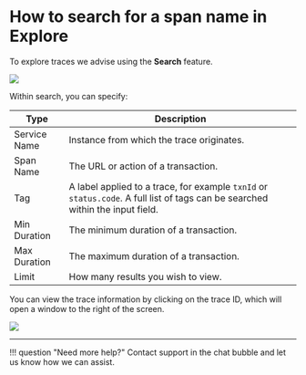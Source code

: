 # How to search for a span name in Explore

To explore traces we advise using the **Search** feature.

![](/frdocs/images/Tracing/tracemain.png)

Within search, you can specify:


|Type      | Description     |
|--------------|-----------|
| Service Name | Instance from which the trace originates.|
| Span Name | The URL or action of a transaction.|
| Tag | A label applied to a trace, for example ```txnId``` or ```status.code```. A full list of tags can be searched within the input field.|
| Min Duration | The minimum duration of a transaction. |
| Max Duration | The maximum duration of a transaction. |
|Limit | How many results you wish to view.|

You can view the trace information by clicking on the trace ID, which will open a window to the right of the screen.

![](/frdocs/images/Tracing/trace.png)


___

!!! question "Need more help?"
    Contact support in the chat bubble and let us know how we can assist.
